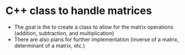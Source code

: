 # C++ class to handle matrices

- The goal is the to create a class to allow for the matrix operations (addition, subtraction, and multiplication) 
- There are also plans for further implementation (inverse of a matrix, determinant of a matrix, etc.) 
